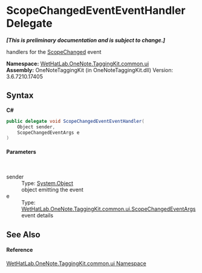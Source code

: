 # ScopeChangedEventEventHandler Delegate
 _**\[This is preliminary documentation and is subject to change.\]**_

handlers for the <a href="94a2ec80-0b18-6e4b-ad7f-2b7075f91de3.md">ScopeChanged</a> event

**Namespace:**&nbsp;<a href="043a9407-ac38-b3ac-7348-a6090af495ad.md">WetHatLab.OneNote.TaggingKit.common.ui</a><br />**Assembly:**&nbsp;OneNoteTaggingKit (in OneNoteTaggingKit.dll) Version: 3.6.7210.17405

## Syntax

**C#**<br />
``` C#
public delegate void ScopeChangedEventEventHandler(
	Object sender,
	ScopeChangedEventArgs e
)
```


#### Parameters
&nbsp;<dl><dt>sender</dt><dd>Type: <a href="http://msdn2.microsoft.com/en-us/library/e5kfa45b" target="_blank">System.Object</a><br />object emitting the event</dd><dt>e</dt><dd>Type: <a href="0ed6b2b0-d167-21b2-6d58-93d82ec7037b.md">WetHatLab.OneNote.TaggingKit.common.ui.ScopeChangedEventArgs</a><br />event details</dd></dl>

## See Also


#### Reference
<a href="043a9407-ac38-b3ac-7348-a6090af495ad.md">WetHatLab.OneNote.TaggingKit.common.ui Namespace</a><br />